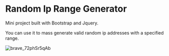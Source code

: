 # Random Ip Range Generator

Mini project built with Bootstrap and Jquery.

You can use it to mass generate valid random ip addresses with a specified range.

![brave_72phSr5qAb](https://user-images.githubusercontent.com/29873078/138897453-c4ec8b18-d4d3-4e60-91ca-d59472639929.png)  